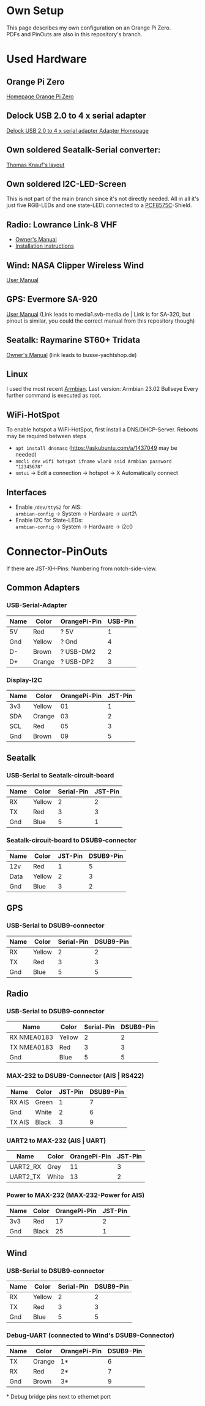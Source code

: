 # Own Setup
This page describes my own configuration on an Orange Pi Zero.\
PDFs and PinOuts are also in this repository's branch.

# Used Hardware
## Orange Pi Zero
[Homepage Orange Pi Zero](http://www.orangepi.org/html/hardWare/computerAndMicrocontrollers/details/Orange-Pi-Zero-LTS.html)

## Delock USB 2.0 to 4 x serial adapter
[Delock USB 2.0 to 4 x serial adapter Adapter Homepage](https://www.delock.de/produkt/87414/merkmale.html?setLanguage=en)

## Own soldered Seatalk-Serial converter:
[Thomas Knauf's layout](http://www.thomasknauf.de/rap/seatalk3.htm#Bid)

## Own soldered I2C-LED-Screen
This is not part of the main branch since it's not directly needed. All in all it's just five RGB-LEDs and one state-LED\ 
connected to a [PCF8575C](https://www.ti.com/lit/ds/symlink/pcf8575c.pdf)-Shield.

## Radio: Lowrance Link-8 VHF
* [Owner's Manual](https://softwaredownloads.navico.com/Lowrance/FTP/Lowrance_Software%20-%20Copy/Documents/Link-8_OM_EN_988-10254-001_w.pdf)
* [Installation instructions](ftp://software.lowrance.com/Documents/Link-8_IM_EN_988-10249-002_w.pdf)
## Wind: NASA Clipper Wireless Wind 
[User Manual](https://www.nasamarine.com/wp-content/uploads/2015/12/Clipper-Wireless-Wind.pdf)
## GPS: Evermore SA-920
[User Manual](https://media1.svb-media.de/media/snr/504148/pdf/manual_2016-04-15_08-12-59_2a4ee3b97a0ab407152b7afd32c439f0.pdf) (Link leads to media1.svb-media.de | Link is for SA-320, but pinout is similar, you could the correct manual from this repository though)

## Seatalk: Raymarine ST60+ Tridata
[Owner's Manual](http://busse-yachtshop.de/pdf/ray60Tridata.pdf)  (link leads to busse-yachtshop.de)

## Linux
I used the most recent [Armbian](https://www.armbian.com/orange-pi-zero/). Last version: Armbian 23.02 Bullseye
Every further command is executed as root.

## WiFi-HotSpot
To enable hotspot a WiFi-HotSpot, first install a DNS/DHCP-Server. Reboots may be required between steps
* `apt install dnsmasq` (https://askubuntu.com/a/1437049 may be needed) 
* `nmcli dev wifi hotspot ifname wlan0 ssid Armbian password "12345678"`
* `nmtui` -> Edit a connection -> hotspot -> X Automatically connect

## Interfaces
* Enable `/dev/ttyS2` for AIS:\
 `armbian-config` -> System -> Hardware -> uart2\
* Enable I2C for State-LEDs:\
`armbian-config` -> System -> Hardware -> i2c0

# Connector-PinOuts
If there are JST-XH-Pins: Numbering from notch-side-view.

## Common Adapters
### USB-Serial-Adapter
| Name | Color  | OrangePi-Pin | USB-Pin |
|------|--------|--------------|---------|
| 5V   | Red    | ? 5V         | 1       |
| Gnd  | Yellow | ? Gnd        | 4       |
| D-   | Brown  | ? USB-DM2    | 2       |
| D+   | Orange | ? USB-DP2    | 3       |

### Display-I2C
| Name | Color  | OrangePi-Pin | JST-Pin |
|------|--------|--------------|---------|
| 3v3  | Yellow | 01           | 1       |
| SDA  | Orange | 03           | 2       |
| SCL  | Red    | 05           | 3       |
| Gnd  | Brown  | 09           | 5       |

## Seatalk
### USB-Serial to Seatalk-circuit-board
| Name | Color  | Serial-Pin | JST-Pin |
|------|--------|------------|---------|
| RX   | Yellow | 2          | 2       |
| TX   | Red    | 3          | 3       |
| Gnd  | Blue   | 5          | 1       |

### Seatalk-circuit-board to DSUB9-connector
| Name | Color  | JST-Pin | DSUB9-Pin |
|------|--------|---------|-----------|
| 12v  | Red    | 1       | 5         |
| Data | Yellow | 2       | 3         |
| Gnd  | Blue   | 3       | 2         |

## GPS
### USB-Serial to DSUB9-connector
| Name | Color  | Serial-Pin | DSUB9-Pin |
|------|--------|------------|-----------|
| RX   | Yellow | 2          | 2         |
| TX   | Red    | 3          | 3         |
| Gnd  | Blue   | 5          | 5         |

## Radio
### USB-Serial to DSUB9-connector
| Name        | Color  | Serial-Pin | DSUB9-Pin |
|-------------|--------|------------|-----------|
| RX NMEA0183 | Yellow | 2          | 2         |
| TX NMEA0183 | Red    | 3          | 3         |
| Gnd         | Blue   | 5          | 5         |

### MAX-232 to DSUB9-Connector (AIS | RS422)
| Name   | Color  | JST-Pin | DSUB9-Pin |
|--------|--------|---------|-----------|
| RX AIS | Green  | 1       | 7         |
| Gnd    | White  | 2       | 6         |
| TX AIS | Black  | 3       | 9         |

### UART2 to MAX-232 (AIS | UART)
| Name     | Color | OrangePi-Pin | JST-Pin |
|----------|-------|--------------|---------|
| UART2_RX | Grey  | 11           | 3       |
| UART2_TX | White | 13           | 2       |

### Power to MAX-232 (MAX-232-Power for AIS)
| Name | Color | OrangePi-Pin | JST-Pin |
|------|-------|--------------|---------|
| 3v3  | Red   | 17           | 2       |
| Gnd  | Black | 25           | 1       |

## Wind
### USB-Serial to DSUB9-connector
| Name | Color  | Serial-Pin | DSUB9-Pin |
|------|--------|------------|-----------|
| RX   | Yellow | 2          | 2         |
| TX   | Red    | 3          | 3         |
| Gnd  | Blue   | 5          | 5         |

### Debug-UART (connected to Wind's DSUB9-Connector) 
| Name | Color  | OrangePi-Pin | DSUB9-Pin |
|------|--------|--------------|-----------|
| TX   | Orange | 1*           | 6         |
| RX   | Red    | 2*           | 7         |
| Gnd  | Brown  | 3*           | 9         |

\* Debug bridge pins next to ethernet port
